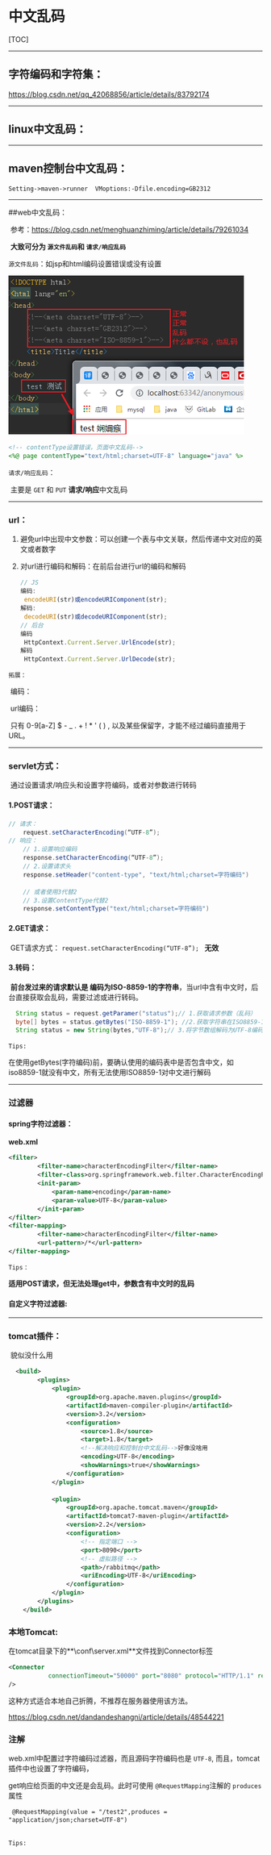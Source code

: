 # 中文乱码

[TOC]

***

## 字符编码和字符集：

<https://blog.csdn.net/qq_42068856/article/details/83792174> 

***

## linux中文乱码：

***

## maven控制台中文乱码：

​	`Setting->maven->runner  VMoptions:-Dfile.encoding=GB2312  `

***

##web中文乱码：

​	参考：<https://blog.csdn.net/menghuanzhiming/article/details/79261034> 

​	**大致可分为 `源文件乱码`和 `请求/响应乱码`**

`源文件乱码`：如jsp和html编码设置错误或没有设置



![1559619789527](中文乱码.assets/1559619789527.png)

```jsp
<!-- contentType设置错误，页面中文乱码-->
<%@ page contentType="text/html;charset=UTF-8" language="java" %>
```

`请求/响应乱码`：

​	主要是      `GET` 和 `PUT` **请求/响应**中文乱码

***

### url：

1. 避免url中出现中文参数：可以创建一个表与中文关联，然后传递中文对应的英文或者数字

2. 对url进行编码和解码：在前后台进行url的编码和解码

   ```js
   // JS
   编码:
   	encodeURI(str)或encodeURIComponent(str);
   解码:
   	decodeURI(str)或decodeURIComponent(str);
   // 后台
   编码
   	HttpContext.Current.Server.UrlEncode(str); 
   解码
   	HttpContext.Current.Server.UrlDecode(str);
   ```

`拓展：`

​	编码：

​	url编码：

​	只有 0-9[a-Z] $ - _ . + ! * ' ( ) , 以及某些保留字，才能不经过编码直接用于 URL。 

***

### servlet方式：

​	通过设置请求/响应头和设置字符编码，或者对参数进行转码

#### 1.POST请求：

```java
// 请求：
	request.setCharacterEncoding(“UTF-8”);
// 响应：
	// 1.设置响应编码
    response.setCharacterEncoding(“UTF-8”);
    // 2.设置请求头
    response.setHeader("content-type", "text/html;charset=字符编码")
    
    // 或者使用3代替2
    // 3.设置ContentType代替2
    response.setContentType("text/html;charset=字符编码")
```

#### 2.GET请求：

​	GET请求方式：	`request.setCharacterEncoding(“UTF-8”); `   **无效**

#### 3.转码：

​	**前台发过来的请求默认是 编码为ISO-8859-1的字符串**，当url中含有中文时，后台直接获取会乱码，需要过滤或进行转码。

```java
  String status = request.getParamer("status");// 1.获取请求参数（乱码）
  byte[] bytes = status.getBytes("ISO-8859-1"); //2.获取字符串在ISO8859-1编码下的字节数组
  String status = new String(bytes,"UTF-8");// 3.将字节数组解码为UTF-8编码的字符串（正常）
```

`Tips:`

​	在使用getBytes(字符编码)前，要确认使用的编码表中是否包含中文，如iso8859-1就没有中文，所有无法使用ISO8859-1对中文进行解码

***

### 过滤器

#### spring字符过滤器：

**web.xml**

```xml
<filter>
        <filter-name>characterEncodingFilter</filter-name>
        <filter-class>org.springframework.web.filter.CharacterEncodingFilter</filter-class>
        <init-param>
            <param-name>encoding</param-name>
            <param-value>UTF-8</param-value>
        </init-param>
</filter>
<filter-mapping>
        <filter-name>characterEncodingFilter</filter-name>
        <url-pattern>/*</url-pattern>
</filter-mapping>
```

`Tips：`

​	**适用POST请求，但无法处理get中，参数含有中文时的乱码**

#### 自定义字符过滤器:

***

### tomcat插件：

​	貌似没什么用

```xml
  <build>
        <plugins>
            <plugin>
                <groupId>org.apache.maven.plugins</groupId>
                <artifactId>maven-compiler-plugin</artifactId>
                <version>3.2</version>
                <configuration>
                    <source>1.8</source>
                    <target>1.8</target>
                    <!--解决响应和控制台中文乱码-->好像没啥用
                    <encoding>UTF-8</encoding>
                    <showWarnings>true</showWarnings>
                </configuration>
            </plugin>

            <plugin>
                <groupId>org.apache.tomcat.maven</groupId>
                <artifactId>tomcat7-maven-plugin</artifactId>
                <version>2.2</version>
                <configuration>
                    <!-- 指定端口 -->
                    <port>8090</port>
                    <!-- 虚拟路径 -->
                    <path>/rabbitmq</path>
                    <uriEncoding>UTF-8</uriEncoding>
                </configuration>
            </plugin>
        </plugins>
    </build>
```

### 本地Tomcat:

在tomcat目录下的**\conf\server.xml**文件找到Connector标签

```xml
<Connector 
           connectionTimeout="50000" port="8080" protocol="HTTP/1.1" redirectPort="8443" 			  URIEncoding="UTF-8"
/>
```

这种方式适合本地自己折腾，不推荐在服务器使用该方法。

<https://blog.csdn.net/dandandeshangni/article/details/48544221> 

### 注解

web.xml中配置过字符编码过滤器，而且源码字符编码也是  `UTF-8`, 而且，tomcat插件中也设置了字符编码，

get响应给页面的中文还是会乱码。此时可使用  `@RequestMapping`注解的  `produces`属性

```
 @RequestMapping(value = "/test2",produces = "application/json;charset=UTF-8")
```

## 



`Tips:`

